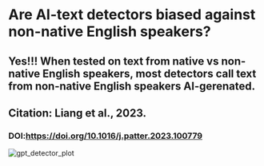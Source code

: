 # Are AI-text detectors biased against non-native English speakers? 
## Yes!!! When tested on text from native vs non-native English speakers, most detectors call text from non-native English speakers AI-gerenated. 

## Citation: Liang et al., 2023. 
### DOI:https://doi.org/10.1016/j.patter.2023.100779

![gpt_detector_plot](https://github.com/sejaldavla/Data-Visualization-Projects/assets/77356703/6a35d37d-94e0-4a45-9428-143f3d9b3a95)

